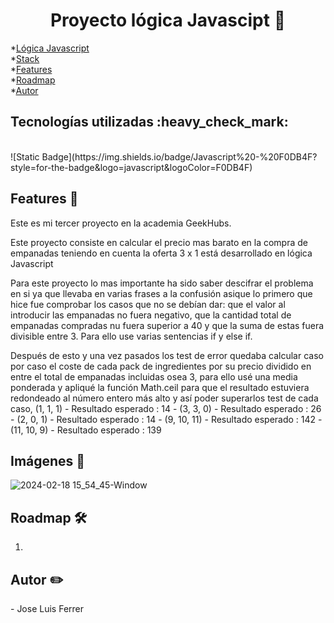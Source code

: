 <h1 align="center"> Proyecto lógica Javascipt 🥟 </h1>


*[Lógica Javascript](#Título-e-imagen-de-portada)<br>
*[Stack](#Stack)<br>
*[Features](#Features)<br>
*[Roadmap](#Roadmap)<br>
*[Autor](#Autor)



<h2>Tecnologías utilizadas :heavy_check_mark:</h2><br>
![Static Badge](https://img.shields.io/badge/Javascript%20-%20F0DB4F?style=for-the-badge&logo=javascript&logoColor=F0DB4F)



<h2>Features 👀</h2>
<p>Este es mi tercer proyecto en la academia GeekHubs.</p>
<p>Este proyecto consiste en calcular el precio mas barato en la compra de empanadas teniendo en cuenta la oferta 3 x 1 está desarrollado en lógica Javascript</p>
<p>Para este proyecto lo mas importante ha sido saber descifrar el problema en si ya que llevaba en varias frases a la confusión asique lo primero que hice fue comprobar los casos que no se debían dar: que el valor al introducir las empanadas no fuera negativo, que la cantidad total de empanadas compradas nu fuera superior a 40 y que la suma de estas fuera divisible entre 3. Para ello use varias sentencias if y else if.</p>
<p>Después de esto y una vez pasados los test de error quedaba calcular caso por caso  el coste de cada pack de ingredientes por su precio dividido en entre el total de empanadas incluidas osea 3, para ello usé una media ponderada y apliqué la función Math.ceil para que el resultado estuviera redondeado al número entero más alto y así poder superarlos test de cada caso, (1, 1, 1) - Resultado esperado : 14 - (3, 3, 0) - Resultado esperado : 26 - (2, 0, 1) - Resultado esperado : 14 - (9, 10, 11) - Resultado esperado : 142 - (11, 10, 9) - Resultado esperado : 139 </p>


<h2>Imágenes 🎨</h2>

![2024-02-18 15_54_45-Window](https://github.com/jluisferrer/Proyecto-3/assets/157707370/81e2aefc-24ec-4791-9434-65aa65634ac3)



<h2>Roadmap 🛠️</h2>

1. 
<h2>Autor ✏️</h2>
- Jose Luis Ferrer
